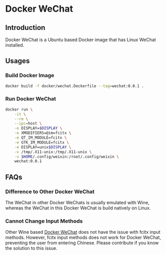 # Docker WeChat

## Introduction

Docker WeChat is a Ubuntu based Docker image that has Linux WeChat installed. 

## Usages

### Build Docker Image

```bash
docker build -f docker/wechat.Dockerfile --tag=wechat:0.0.1 .
```

### Run Docker WeChat

```bash
docker run \
    -it \
    --rm \
    --ipc=host \
    -e DISPLAY=$DISPLAY \
    -e XMODIFIERS=@im=fcitx \
    -e QT_IM_MODULE=fcitx \
    -e GTK_IM_MODULE=fcitx \
    -e DISPLAY=unix$DISPLAY \
    -v /tmp/.X11-unix:/tmp/.X11-unix \
    -v $HOME/.config/weixin:/root/.config/weixin \
    wechat:0.0.1
```

## FAQs

### Difference to Other Docker WeChat

The WeChat in other Docker WeChats is usually emulated with Wine, whereas the WeChat in this Docker WeChat is build natively on Linux.

### Cannot Change Input Methods

Other Wine based [Docker WeChat](https://hub.docker.com/r/bestwu/wechat/) does not have the issue with fcitx input methods. However, fcitx input methods does not work for Docker WeChat, preventing the user from entering Chinese. Please contribute if you know the solution to this issue.
